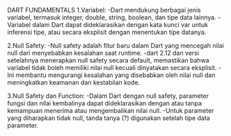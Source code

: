 DART FUNDAMENTALS
1.Variabel:
    -Dart mendukung berbagai jenis variabel, termasuk integer, double, string, boolean, dan tipe data lainnya.
    -Variabel dalam Dart dapat dideklarasikan dengan kata kunci var untuk inferensi tipe, atau secara eksplisit dengan menentukan tipe datanya.

2.Null Safety:
    -Null safety adalah fitur baru dalam Dart yang mencegah nilai null dari menyebabkan kesalahan saat runtime.
    -dart 2.12 dan versi setelahnya menerapkan null safety secara default, memastikan bahwa variabel tidak boleh memiliki nilai null kecuali dinyatakan secara    eksplisit.
    -Ini membantu mengurangi kesalahan yang disebabkan oleh nilai null dan meningkatkan keamanan dan kestabilan kode.

3.Null Safety dan Function:
    -Dalam Dart dengan null safety, parameter fungsi dan nilai kembalinya dapat dideklarasikan dengan atau tanpa kemampuan menerima atau mengembalikan nilai null.
    -Untuk parameter yang diharapkan tidak null, tanda tanya (?) digunakan setelah tipe data parameter.
